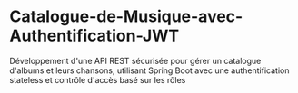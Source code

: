 # Catalogue-de-Musique-avec-Authentification-JWT
Développement d'une API REST sécurisée pour gérer un catalogue d'albums et leurs chansons, utilisant Spring Boot avec une authentification stateless et contrôle d'accès basé sur les rôles
